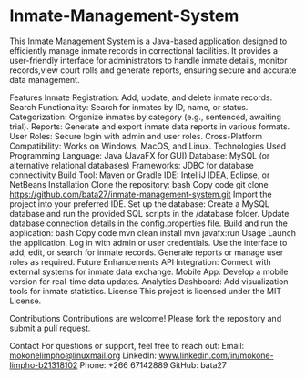 # Inmate-Management-System

This Inmate Management System is a Java-based application designed to efficiently manage inmate records in correctional facilities. It provides a user-friendly interface for administrators to handle inmate details, monitor records,view court rolls and generate reports, ensuring secure and accurate data management.

Features
Inmate Registration: Add, update, and delete inmate records.
Search Functionality: Search for inmates by ID, name, or status.
Categorization: Organize inmates by category (e.g., sentenced, awaiting trial).
Reports: Generate and export inmate data reports in various formats.
User Roles: Secure login with admin and user roles.
Cross-Platform Compatibility: Works on Windows, MacOS, and Linux.
Technologies Used
Programming Language: Java (JavaFX for GUI)
Database: MySQL (or alternative relational databases)
Frameworks: JDBC for database connectivity
Build Tool: Maven or Gradle
IDE: IntelliJ IDEA, Eclipse, or NetBeans
Installation
Clone the repository:
bash
Copy code
git clone https://github.com/bata27/inmate-management-system.git
Import the project into your preferred IDE.
Set up the database:
Create a MySQL database and run the provided SQL scripts in the /database folder.
Update database connection details in the config.properties file.
Build and run the application:
bash
Copy code
mvn clean install
mvn javafx:run
Usage
Launch the application.
Log in with admin or user credentials.
Use the interface to add, edit, or search for inmate records.
Generate reports or manage user roles as required.
Future Enhancements
API Integration: Connect with external systems for inmate data exchange.
Mobile App: Develop a mobile version for real-time data updates.
Analytics Dashboard: Add visualization tools for inmate statistics.
License
This project is licensed under the MIT License.

Contributions
Contributions are welcome! Please fork the repository and submit a pull request.

Contact
For questions or support, feel free to reach out:
Email: mokonelimpho@linuxmail.org
LinkedIn: www.linkedin.com/in/mokone-limpho-b21318102
Phone: +266 67142889
GitHub: bata27
